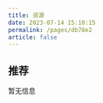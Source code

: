 ```yaml
---
title: 资源
date: 2023-07-14 15:10:15
permalink: /pages/db78e2
article: false
---
```


## 推荐

[//]: # (* [vuepress-plugin-fulltext-search]&#40;https://github.com/leo-buneev/vuepress-plugin-fulltext-search&#41; 全文搜索)

暂无信息
